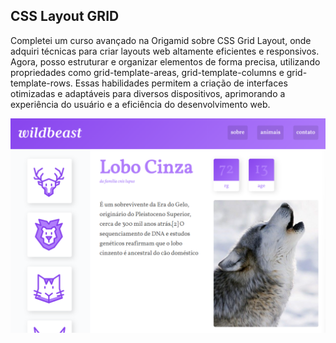 ## CSS Layout GRID

Completei um curso avançado na Origamid sobre CSS Grid Layout, onde adquiri técnicas para criar layouts web altamente eficientes e responsivos. Agora, posso estruturar e organizar elementos de forma precisa, utilizando propriedades como grid-template-areas, grid-template-columns e grid-template-rows. Essas habilidades permitem a criação de interfaces otimizadas e adaptáveis para diversos dispositivos, aprimorando a experiência do usuário e a eficiência do desenvolvimento web.

<img src="miniimg.png">
